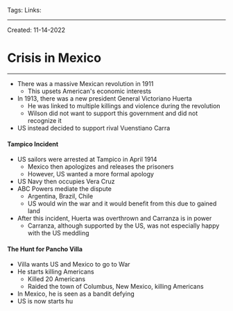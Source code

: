 Tags:
Links: 

---
Created: 11-14-2022
# Crisis in Mexico
---

- There was a massive Mexican revolution in 1911
	- This upsets American's economic interests
- In 1913, there was a new president General Victoriano Huerta
	- He was linked to multiple killings and violence during the revolution
	- Wilson did not want to support this government and did not recognize it
- US instead decided to support rival Vuenstiano Carra

#### Tampico Incident
- US sailors were arrested at Tampico in April 1914
	- Mexico then apologizes and releases the prisoners
	- However, US wanted a more formal apology
- US Navy then occupies Vera Cruz
- ABC Powers mediate the dispute
	- Argentina, Brazil, Chile
	- US would win the war and it would benefit from this due to gained land
- After this incident, Huerta was overthrown and Carranza is in power
	- Carranza, although supported by the US, was not especially happy with the US meddling

#### The Hunt for Pancho Villa
- Villa wants US and Mexico to go to War
- He starts killing Americans
	- Killed 20 Americans
	- Raided the town of Columbus, New Mexico, killing Americans
- In Mexico, he is seen as a bandit defying 
- US is now starts hu